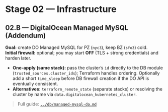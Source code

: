 # Stage 02 — Infrastructure

## 02.B — DigitalOcean Managed MySQL (Addendum)

**Goal:** create DO Managed MySQL for PZ (`nyc3`), keep BZ (`sfo3`) cold.  
**Initial firewall:** optional; you may start **OFF** (TLS + strong credentials) and harden later.

- **One‑apply (same stack):** pass the cluster’s `id` directly to the DB module (`trusted_sources.cluster_ids`); Terraform handles ordering. Optionally add a short `time_sleep` before DB firewall creation if the DO API is eventually consistent.
- **Alternatives:** `terraform_remote_state` (separate stacks) or resolving the cluster by name via `data.digitalocean_kubernetes_cluster`.

> Full guide: [`../db/managed-mysql-do.md`](../db/managed-mysql-do.md)
